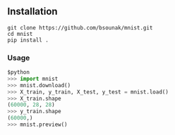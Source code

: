 ## Installation
```console
git clone https://github.com/bsounak/mnist.git
cd mnist
pip install .
```

### Usage
```python
$python
>>> import mnist
>>> mnist.download()
>>> X_train, y_train, X_test, y_test = mnist.load()
>>> X_train.shape
(60000, 28, 28)
>>> y_train.shape
(60000,)
>>> mnist.preview()
```
